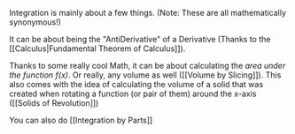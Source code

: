 Integration is mainly about a few things. (Note: These are all mathematically synonymous!)

It can be about being the "AntiDerivative" of a Derivative (Thanks to the [[Calculus|Fundamental Theorem of Calculus]]).

Thanks to some really cool Math, it can be about calculating the *area under the function $f(x)$*. Or really, any volume as well ([[Volume by Slicing]]). This also comes with the idea of calculating the volume of a solid that was created when rotating a function (or pair of them) around the x-axis ([[Solids of Revolution]]) 

You can also do [[Integration by Parts]]
